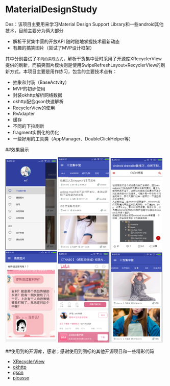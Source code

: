 # MaterialDesignStudy
Des：该项目主要用来学习Material Design Support Library和一些android其他技术，目前主要分为俩大部分
- 解析干货集中营的开放API 随时随地掌握技术最新动态
- 有趣的搞笑图片（尝试了MVP设计框架）

其中分别尝试了`不同的实现方式`，解析干货集中营时采用了开源库XRecyclerView提供的刷新，而搞笑图片模块则是使用SwipeRefreshLayout+RecyclerView的刷新方式。本项目主要是用作练习，包含的主要技术点有：
- 抽象和封装（BaseActvity）
- MVP的初步使用
- 封装okhttp解析网络数据
- okhttp配合gson快速解析
- RecyclerView的使用
- RvAdapter
- 缓存
- 不同的下拉刷新
- fragment实例化的优化
- 一些好用的工具类（AppManager、DoubleClickHelper等）

##效果展示
<p><img src="Athena/screenshots/侧滑栏.jpg" width="32%" />
<img src="Athena/screenshots/主页.jpg" width="32%" />
<img src="Athena/screenshots/内容.jpg" width="32%" />
<img src="Athena/screenshots/搞笑图片.jpg" width="32%" />
<img src="Athena/screenshots/webviewAct.jpg" width="32%" />
<img src="Athena/screenshots/福利.jpg" width="32%" />

##使用到的开源库，感谢；感谢使用到图标的其他开源项目和一些精彩代码
- [XRecyclerView](https://github.com/jianghejie/XRecyclerView)
- [okhttp](https://github.com/square/okhttp)
- [gson](https://github.com/google/gson)
- [picasso](https://github.com/square/picasso)
